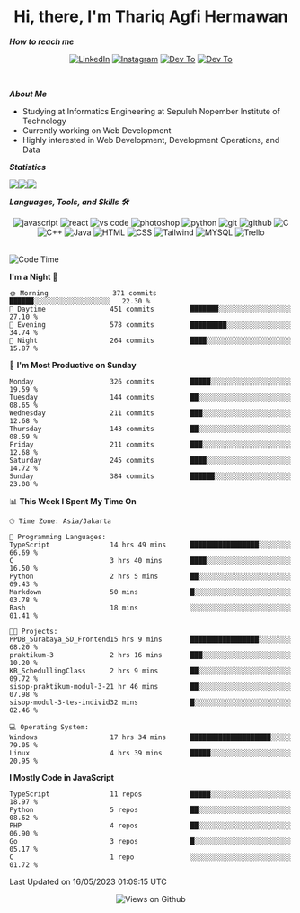 <div align="center">
  <h1>Hi, there, I'm Thariq Agfi Hermawan</h1>
</div>


***How to reach me***
<p align='center'>
   <a href="https://www.linkedin.com/in/thariqagfihermawan" target="_blank"><img src="https://img.shields.io/badge/LinkedIn-0077B5?style=for-the-badge&logo=linkedin&logoColor=white" alt="LinkedIn"></a>
   <a href="https://www.instagram.com/thoriqagfi" target="_blank"><img src="https://img.shields.io/badge/Instagram-E4405F?style=for-the-badge&logo=instagram&logoColor=white" alt="Instagram"></a>
   <a href="https://medium.com/@thoriq.aghfi60" target="_blank"><img src="https://img.shields.io/badge/Medium-12100E?style=for-the-badge&logo=medium&logoColor=white" alt="Dev To"></a>
   <a href="https://linktr.ee/thoriqagfi" target="_blank"><img src="https://img.shields.io/badge/linktree-1de9b6?style=for-the-badge&logo=linktree&logoColor=white" alt="Dev To"></a>
</p>

<br>

***About Me***
- Studying at Informatics Engineering at Sepuluh Nopember Institute of Technology
- Currently working on Web Development
- Highly interested in Web Development, Development Operations, and Data

***Statistics***

<!-- [![GitHub Streak](http://github-readme-streak-stats.herokuapp.com?user=thoriqagfi&theme=dark)](https://git.io/streak-stats) -->

<div align="center">
  <div style="display: flex;">
    <img src="http://github-readme-streak-stats.herokuapp.com?user=thoriqagfi&theme=chartreuse-dark"/>
    <img src="https://github-readme-stats.vercel.app/api/top-langs/?username=thoriqagfi&layout=compact&&theme=chartreuse-dark&langs_count=8)](https://github.com/thoriqagfi"/>
    <img src="https://github-readme-stats.vercel.app/api?username=thoriqagfi&show_icons=true&theme=chartreuse-dark"/>
  </div>
</div>

<!-- [![Top Langs](https://github-readme-stats.vercel.app/api/top-langs/?username=thoriqagfi&layout=compact&&theme=chartreuse-dark&langs_count=8)](https://github.com/thoriqagfi)
< ![Agfi's GitHub stats](https://github-readme-stats.vercel.app/api?username=thoriqagfi&show_icons=true&theme=chartreuse-dark) -->

***Languages, Tools, and Skills 🛠***

  <div align="center">
    <img src="https://img.shields.io/badge/JavaScript-F7DF1E?style=for-the-badge&logo=javascript&logoColor=black" alt="javascript" />
    <img src="https://img.shields.io/badge/React-61DAFB?style=for-the-badge&logo=react&logoColor=black" alt="react" />
    <img src="https://img.shields.io/badge/vs%20code-007ACC?style=for-the-badge&logo=visual%20studio%20code&logoColor=white" alt="vs code" />
    <img src="https://img.shields.io/badge/adobe%20photoshop-31A8FF?style=for-the-badge&logo=adobe%20photoshop&logoColor=white" alt="photoshop" />
    <img src="https://img.shields.io/badge/python-3776AB?style=for-the-badge&logo=python&logoColor=white" alt="python" />
    <img src="https://img.shields.io/badge/Git-F05032?style=for-the-badge&logo=git&logoColor=white" alt="git" />
    <img src="https://img.shields.io/badge/GitHub-100000?style=for-the-badge&logo=github&logoColor=white" alt="github" />
    <img src="https://img.shields.io/badge/c-%2300599C.svg?style=for-the-badge&logo=c&logoColor=white" alt="C" />
    <img src="https://img.shields.io/badge/c++-%2300599C.svg?style=for-the-badge&logo=c%2B%2B&logoColor=white" alt="C++" />
    <img src="https://img.shields.io/badge/Java-ED8B00?style=for-the-badge&logo=java&logoColor=white" alt="Java"/>
    <img src="https://img.shields.io/badge/HTML5-E34F26?style=for-the-badge&logo=html5&logoColor=white" alt="HTML" />
    <img src="https://img.shields.io/badge/CSS-239120?&style=for-the-badge&logo=css3&logoColor=white" alt ="CSS" />
    <img src="https://img.shields.io/badge/tailwindcss-%2338B2AC.svg?style=for-the-badge&logo=tailwind-css&logoColor=white" alt="Tailwind" />
    <img src="https://img.shields.io/badge/MySQL-00000F?style=for-the-badge&logo=mysql&logoColor=white" alt="MYSQL" />
    <img src="https://img.shields.io/badge/Trello-%23026AA7.svg?style=for-the-badge&logo=Trello&logoColor=white" alt="Trello" />
  </div><br>

<!--START_SECTION:waka-->
![Code Time](http://img.shields.io/badge/Code%20Time-355%20hrs%2024%20mins-blue)

**I'm a Night 🦉** 

```text
🌞 Morning                371 commits         ██████░░░░░░░░░░░░░░░░░░░   22.30 % 
🌆 Daytime                451 commits         ███████░░░░░░░░░░░░░░░░░░   27.10 % 
🌃 Evening                578 commits         █████████░░░░░░░░░░░░░░░░   34.74 % 
🌙 Night                  264 commits         ████░░░░░░░░░░░░░░░░░░░░░   15.87 % 
```
📅 **I'm Most Productive on Sunday** 

```text
Monday                   326 commits         █████░░░░░░░░░░░░░░░░░░░░   19.59 % 
Tuesday                  144 commits         ██░░░░░░░░░░░░░░░░░░░░░░░   08.65 % 
Wednesday                211 commits         ███░░░░░░░░░░░░░░░░░░░░░░   12.68 % 
Thursday                 143 commits         ██░░░░░░░░░░░░░░░░░░░░░░░   08.59 % 
Friday                   211 commits         ███░░░░░░░░░░░░░░░░░░░░░░   12.68 % 
Saturday                 245 commits         ████░░░░░░░░░░░░░░░░░░░░░   14.72 % 
Sunday                   384 commits         ██████░░░░░░░░░░░░░░░░░░░   23.08 % 
```


📊 **This Week I Spent My Time On** 

```text
🕑︎ Time Zone: Asia/Jakarta

💬 Programming Languages: 
TypeScript               14 hrs 49 mins      █████████████████░░░░░░░░   66.69 % 
C                        3 hrs 40 mins       ████░░░░░░░░░░░░░░░░░░░░░   16.50 % 
Python                   2 hrs 5 mins        ██░░░░░░░░░░░░░░░░░░░░░░░   09.43 % 
Markdown                 50 mins             █░░░░░░░░░░░░░░░░░░░░░░░░   03.78 % 
Bash                     18 mins             ░░░░░░░░░░░░░░░░░░░░░░░░░   01.41 % 

🐱‍💻 Projects: 
PPDB_Surabaya_SD_Frontend15 hrs 9 mins       █████████████████░░░░░░░░   68.20 % 
praktikum-3              2 hrs 16 mins       ███░░░░░░░░░░░░░░░░░░░░░░   10.20 % 
KB_SchedullingClass      2 hrs 9 mins        ██░░░░░░░░░░░░░░░░░░░░░░░   09.72 % 
sisop-praktikum-modul-3-21 hr 46 mins        ██░░░░░░░░░░░░░░░░░░░░░░░   07.98 % 
sisop-modul-3-tes-individ32 mins             █░░░░░░░░░░░░░░░░░░░░░░░░   02.46 % 

💻 Operating System: 
Windows                  17 hrs 34 mins      ████████████████████░░░░░   79.05 % 
Linux                    4 hrs 39 mins       █████░░░░░░░░░░░░░░░░░░░░   20.95 % 
```

**I Mostly Code in JavaScript** 

```text
TypeScript               11 repos            █████░░░░░░░░░░░░░░░░░░░░   18.97 % 
Python                   5 repos             ██░░░░░░░░░░░░░░░░░░░░░░░   08.62 % 
PHP                      4 repos             ██░░░░░░░░░░░░░░░░░░░░░░░   06.90 % 
Go                       3 repos             █░░░░░░░░░░░░░░░░░░░░░░░░   05.17 % 
C                        1 repo              ░░░░░░░░░░░░░░░░░░░░░░░░░   01.72 % 
```




 Last Updated on 16/05/2023 01:09:15 UTC
<!--END_SECTION:waka-->

<div align="center">
<img src="https://komarev.com/ghpvc/?username=thoriqagfi&color=blue" alt="Views on Github" />
</div>
